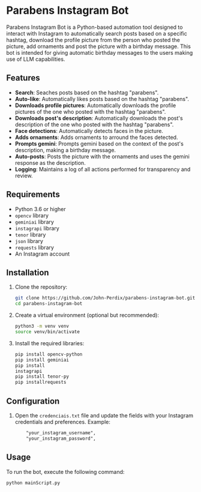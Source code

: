 # Parabens Instagram Bot

Parabens Instagram Bot is a Python-based automation tool designed to interact with Instagram to automatically search posts based on a specific hashtag, download the profile picture from the person who posted the picture, add ornaments and post the picture with a birthday message. This bot is intended for giving automatic birthday messages to the users making use of LLM capabilities.

## Features

- **Search**: Seaches posts based on the hashtag "parabens".
- **Auto-like**: Automatically likes posts based on the hashtag "parabens".
- **Downloads profile pictures**: Automatically downloads the profile pictures of the one who posted with the hashtag "parabens".
- **Downloads post's description**: Automatically downloads the post's description of the one who posted with the hashtag "parabens".
- **Face detections**: Automatically detects faces in the picture.
- **Adds ornaments**: Adds ornaments to arround the faces detected.
- **Prompts gemini**: Prompts gemini based on the context of the post's description, making a birthday message.
- **Auto-posts**: Posts the picture with the ornaments and uses the gemini response as the description.
- **Logging**: Maintains a log of all actions performed for transparency and review.


## Requirements

- Python 3.6 or higher
- `opencv` library
- `geminiai` library
- `instagrapi` library
- `tenor` library
- `json` library
- `requests` library
- An Instagram account

## Installation

1. Clone the repository:
    ```bash
    git clone https://github.com/John-Perdix/parabens-instagram-bot.git
    cd parabens-instagram-bot
    ```

2. Create a virtual environment (optional but recommended):
    ```bash
    python3 -m venv venv
    source venv/bin/activate
    ```

3. Install the required libraries:
    ```bash
    pip install opencv-python
    pip install geminiai
    pip install
    instagrapi
    pip install tenor-py
    pip installrequests
    ```

## Configuration

1. Open the `credenciais.txt` file and update the fields with your Instagram credentials and preferences. Example:
    ```txt
        "your_instagram_username",
        "your_instagram_password",
    ```


## Usage

To run the bot, execute the following command:
```bash
python mainScript.py
